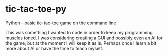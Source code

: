 tic-tac-toe-py
==============

Python - basic tic-tac-toe game on the command line

This was something I wanted to code in order to keep my programming muscles toned. I
was considering creating a GUI and possibly even an AI for the game, but at the moment
I will keep it as is. Perhaps once I learn a bit more about AI or have the time to teach
myself.
